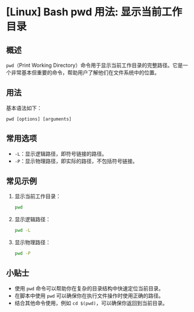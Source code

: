 # [Linux] Bash pwd 用法: 显示当前工作目录

## 概述
`pwd`（Print Working Directory）命令用于显示当前工作目录的完整路径。它是一个非常基本但重要的命令，帮助用户了解他们在文件系统中的位置。

## 用法
基本语法如下：
```
pwd [options] [arguments]
```

## 常用选项
- `-L`：显示逻辑路径，即符号链接的路径。
- `-P`：显示物理路径，即实际的路径，不包括符号链接。

## 常见示例
1. 显示当前工作目录：
   ```bash
   pwd
   ```

2. 显示逻辑路径：
   ```bash
   pwd -L
   ```

3. 显示物理路径：
   ```bash
   pwd -P
   ```

## 小贴士
- 使用 `pwd` 命令可以帮助你在复杂的目录结构中快速定位当前目录。
- 在脚本中使用 `pwd` 可以确保你在执行文件操作时使用正确的路径。
- 结合其他命令使用，例如 `cd $(pwd)`，可以确保你返回到当前目录。